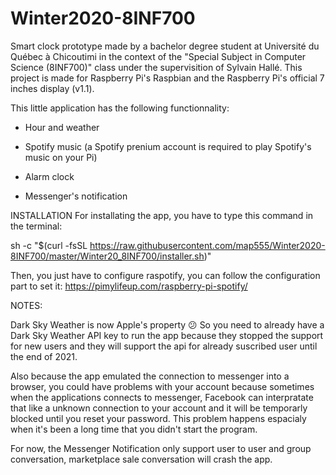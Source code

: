 # Winter2020-8INF700
Smart clock prototype made by a bachelor degree student at Université du Québec à Chicoutimi in the context of the "Special Subject in
Computer Science (8INF700)" class under the supervisition of Sylvain Hallé. This project is made for Raspberry Pi's Raspbian and the Raspberry Pi's
official 7 inches display (v1.1).


This little application has the following functionnality:

- Hour and weather

- Spotify music (a Spotify prenium account is required to play Spotify's music on your Pi)

- Alarm clock

- Messenger's notification


INSTALLATION
For installating the app, you have to type this command in the terminal:

sh -c "$(curl -fsSL https://raw.githubusercontent.com/map555/Winter2020-8INF700/master/Winter20_8INF700/installer.sh)"

Then, you just have to configure raspotify, you can follow the configuration part to set it:
https://pimylifeup.com/raspberry-pi-spotify/


NOTES:

Dark Sky Weather is now Apple's property 😕
So you need to already have a Dark Sky Weather API key to run the app because they stopped the support for new users
and they will support the api for already suscribed user until the end of 2021.


Also because the app emulated the connection to messenger into a browser, you could have problems with your account because sometimes when
the applications connects to messenger, Facebook can interpratate that like a unknown connection to your account and it will be temporarly blocked until 
you reset your password. This problem happens espacialy when it's been a long time that you didn't start the program.

For now, the Messenger Notification only support user to user and group conversation, marketplace sale conversation will crash the app.
